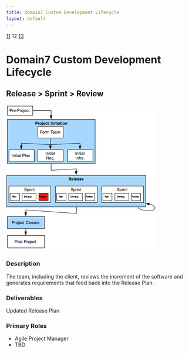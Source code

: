 ```yaml
---
title: Domain7 Custom Development Lifecycle
layout: default
---
```


[11](11.html) 12 [13](13.html)

# Domain7 Custom Development Lifecycle

## Release > Sprint > Review

![Figure ](../images/lifecycle/12.png)

### Description
The team, including the client, reviews the increment of the software and generates requirements that feed back into the Release Plan.

### Deliverables

Updated Release Plan

### Primary Roles 
* Agile Project Manager
* TBD
